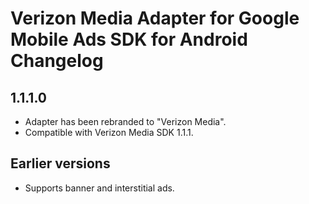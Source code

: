 # Verizon Media Adapter for Google Mobile Ads SDK for Android Changelog

## 1.1.1.0
- Adapter has been rebranded to "Verizon Media".
- Compatible with Verizon Media SDK 1.1.1.

## Earlier versions
- Supports banner and interstitial ads.


